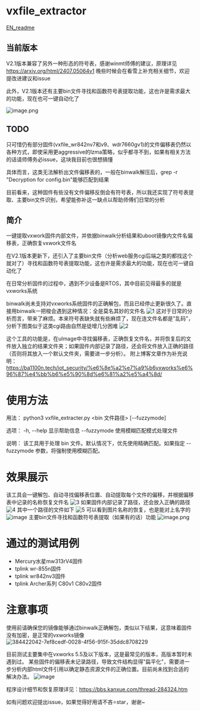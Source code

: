# vxfile_extractor
[EN_readme](https://github.com/0xba1100n/vxfile_extractor/blob/main/README_EN.md)
## 当前版本
V2.1版本兼容了另外一种形态的符号表，感谢winmt师傅的建议，原理详见
https://arxiv.org/html/2407.05064v1
晚些时候会在看雪上补充相关细节，欢迎提改进建议和issue

此外，V2.1版本还有主要bin文件寻找和函数符号表提取功能，这也许是需求最大的功能，现在也可一键自动化了

![image.png](https://balloonblogsrcs.oss-cn-shanghai.aliyuncs.com/20241128192235.png)

## TODO

只可惜仍有部分固件(vxfile_wr842nv7和v9、wdr7660gv1)的文件偏移表仍然以各种方式，即使采用更aggressive的lzma策略，似乎都寻不到，如果有相关方法的话请师傅务必issue，这块我目前也很想搞懂

具体而言，这类无法解析出文件偏移表的，一般在binwalk解压后，grep -r "Decryption for config.bin"能够匹配到结果

目前看来，这种固件有些没有文件偏移反倒会有符号表，所以我还实现了符号表提取、主要bin文件识别，希望能弥补这一缺点以帮助师傅们日常的分析

## 简介
一键提取vxwork固件内部文件，并依据binwalk分析结果和uboot镜像内文件名偏移表，正确恢复vxwork文件名

在V2.1版本更新下，还引入了主要bin文件（分析web服务cgi后端之类的都找这个就对了）寻找和函数符号表提取功能，这也许是需求最大的功能，现在也可一键自动化了

在日常分析固件的过程中，遇到不少设备是RTOS，其中目前见得最多的就是vxworks系统

binwalk尚未支持对vxworks系统固件的正确解包，而且已经停止更新很久了。直接用binwalk一把梭会遇到这种情况：全是莫名其妙的文件名
![1](https://github.com/user-attachments/assets/7aaf1cee-de63-4af5-b145-95eafdfd2d88)
这对于日常的分析而言，带来了麻烦。本来符号表缺失就有些麻烦了，现在连文件名都是"乱码"，分析下图类似于这类cgi路由自然是徒增几分困难
![2](https://github.com/user-attachments/assets/2f179233-c580-4f01-bef3-fd7c9b7fd512)

这个工具的功能是，在uImage中寻找偏移表，正确恢复文件名，并将恢复后的文件放入独立的结果文件夹；如果固件内部记录了路径，还会将文件放入正确的路径（否则将其放入一个默认文件夹，需要进一步分析）。
附上博客文章作为补充说明：https://ba1100n.tech/iot_security/%e6%8e%a2%e7%a9%b6vxworks%e6%96%87%e4%bb%b6%e5%90%8d%e6%81%a2%e5%a4%8d/

# 使用方法
用法：
    python3 vxfile_extracter.py <bin 文件路径> [--fuzzymode]

选项：
    -h, --help      显示帮助信息
    --fuzzymode      使用模糊匹配模式处理文件

说明：
    该工具用于处理 bin 文件。默认情况下，优先使用精确匹配。如果指定 --fuzzymode 参数，将强制使用模糊匹配。

# 效果展示
该工具会一键解包、自动寻找偏移表位置、自动提取每个文件的偏移，并根据偏移表中记录的名称恢复文件名
![3](https://github.com/user-attachments/assets/6279fdca-8e35-4227-aea4-1621d7b0a329)
如果固件内部记录了路径，还会放入正确的路径
![4](https://github.com/user-attachments/assets/8f34b6ad-9655-4120-8e4d-3fc2efa180b6)
其中一个路径的文件如下
![5](https://github.com/user-attachments/assets/ae9c3f81-404e-46d1-a70d-e355e2ad12b8)
可以看到图片名称的恢复，也是能对上名字的
![image](https://github.com/user-attachments/assets/749b9416-5514-41da-ae15-5bff4ab66539)
主要bin文件寻找和函数符号表提取（如果有的话）功能
![image.png](https://balloonblogsrcs.oss-cn-shanghai.aliyuncs.com/20241128192235.png)

# 通过的测试用例
- Mercury水星mw313rV4固件
- tplink wr-855n固件
- tplink wr842nv3固件
- tplink Archer系列 C80v1 C80v2固件

# 注意事项
使用前请确保您的镜像能够通过binwalk正确解包，类似以下结果，这意味着固件没有加密，是正常的vxworks镜像
![384422042-7ef8cedf-0028-4f56-915f-35ddc8708229](https://github.com/user-attachments/assets/b2b05bd0-6176-4a75-b840-95c56fedb36e)

目前测试主要集中在vxworks 5.5及以下版本，这是最常见的版本，高版本暂时未遇到过。
某些固件的偏移表未记录路径，导致文件结构显得"扁平化"，需要进一步分析内部html文件引用以确定静态资源文件的正确位置。目前尚未找到合适的解决办法。
![image](https://github.com/user-attachments/assets/fb30a9dd-481d-4686-986c-20548dc40afd)

程序设计细节和恢复原理详见：https://bbs.kanxue.com/thread-284324.htm

如有问题欢迎提出issue，如果觉得好用请不吝⭐star，谢谢~
